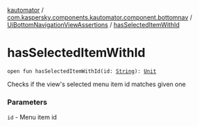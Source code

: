 [kautomator](../../index.md) / [com.kaspersky.components.kautomator.component.bottomnav](../index.md) / [UiBottomNavigationViewAssertions](index.md) / [hasSelectedItemWithId](./has-selected-item-with-id.md)

# hasSelectedItemWithId

`open fun hasSelectedItemWithId(id: `[`String`](https://kotlinlang.org/api/latest/jvm/stdlib/kotlin/-string/index.html)`): `[`Unit`](https://kotlinlang.org/api/latest/jvm/stdlib/kotlin/-unit/index.html)

Checks if the view's selected menu item id matches given one

### Parameters

`id` - Menu item id